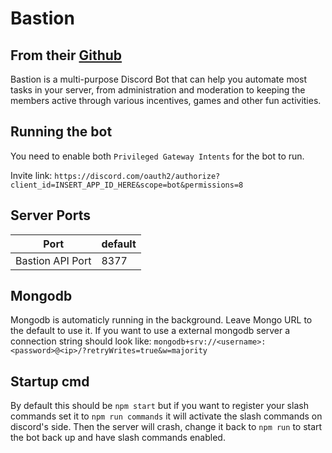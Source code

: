 # Bastion

## From their [Github](https://github.com/TheBastionBot/Bastion)

Bastion is a multi-purpose Discord Bot that can help you automate most tasks in your server, from administration and moderation to keeping the members active through various incentives, games and other fun activities.


## Running the bot

You need to enable both `Privileged Gateway Intents` for the bot to run.

Invite link: `https://discord.com/oauth2/authorize?client_id=INSERT_APP_ID_HERE&scope=bot&permissions=8`

## Server Ports


|            Port       | default |
|-----------------------|---------|
|  Bastion API Port     | 8377    |

## Mongodb

Mongodb is automaticly running in the background. Leave Mongo URL to the default to use it. If you want to use a external mongodb server a connection string should look like: `mongodb+srv://<username>:<password>@<ip>/?retryWrites=true&w=majority`

## Startup cmd
By default this should be `npm start` but if you want to register your slash commands set it to `npm run commands` it will activate the slash commands on discord's side. Then the server will crash, change it back to `npm run` to start the bot back up and have slash commands enabled.